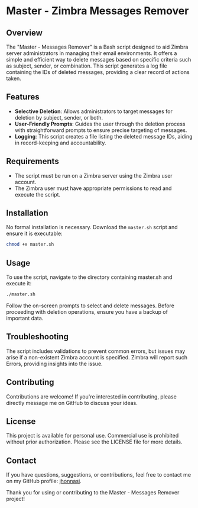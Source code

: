 # Master - Zimbra Messages Remover

## Overview
The "Master - Messages Remover" is a Bash script designed to aid Zimbra server administrators in managing their email environments. It offers a simple and efficient way to delete messages based on specific criteria such as subject, sender, or combination. This script generates a log file containing the IDs of deleted messages, providing a clear record of actions taken.

## Features
- **Selective Deletion**: Allows administrators to target messages for deletion by subject, sender, or both.
- **User-Friendly Prompts**: Guides the user through the deletion process with straightforward prompts to ensure precise targeting of messages.
- **Logging**: This script creates a file listing the deleted message IDs, aiding in record-keeping and accountability.

## Requirements
- The script must be run on a Zimbra server using the Zimbra user account.
- The Zimbra user must have appropriate permissions to read and execute the script.

## Installation
No formal installation is necessary. Download the `master.sh` script and ensure it is executable:
```bash
chmod +x master.sh
```
## Usage
To use the script, navigate to the directory containing master.sh and execute it:
```bash
./master.sh
```
Follow the on-screen prompts to select and delete messages. Before proceeding with deletion operations, ensure you have a backup of important data.

## Troubleshooting
The script includes validations to prevent common errors, but issues may arise if a non-existent Zimbra account is specified. Zimbra will report such Errors, providing insights into the issue.

## Contributing
Contributions are welcome! If you're interested in contributing, please directly message me on GitHub to discuss your ideas.

## License
This project is available for personal use. Commercial use is prohibited without prior authorization. Please see the LICENSE file for more details.

## Contact
If you have questions, suggestions, or contributions, feel free to contact me on my GitHub profile: [jhonnasi](https://github.com/jhonnasi).

Thank you for using or contributing to the Master - Messages Remover project!
